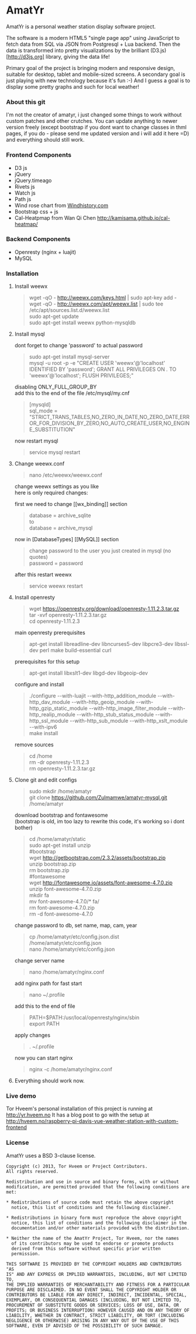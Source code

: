 # AmatYr

AmatYr is a personal weather station display software project.

The software is a modern HTML5 "single page app" using JavaScript to fetch data from SQL via JSON from Postgresql + Lua backend. Then the data is transformed into pretty visualizations by the brilliant (D3.js)[http://d3js.org] library, giving the data life!

Primary goal of the project is bringing modern and responsive design, suitable for desktop, tablet and mobile-sized screens. A secondary goal is just playing with new technology because it's fun :-) And I guess a goal is to display some pretty graphs and such for local weather!

### About this git
I'm not the creator of amatyr, i just changed some things to work without custom patches and other crutches. You can update anything to newer version freely (except bootstrap if you dont want to change classes in thml pages, if you do - please send me updated version and i will add it here =D) and everything should still work.

### Frontend Components

-    D3 js
-    jQuery
-    jQuery.timeago
-    Rivets js
-    Watch js
-    Path js 
-    Wind rose chart from [Windhistory.com](http://windhistory.com/about.html)
-    Bootstrap css + js
-    Cal-Heatpmap from Wan Qi Chen <http://kamisama.github.io/cal-heatmap/>


### Backend Components

-   Openresty (nginx + luajit)
-   MySQL


### Installation

1. Install weewx

    > wget -qO - http://weewx.com/keys.html | sudo apt-key add -  
    wget -qO - http://weewx.com/apt/weewx.list | sudo tee /etc/apt/sources.list.d/weewx.list  
    sudo apt-get update  
    sudo apt-get install weewx python-mysqldb

2. Install mysql

    dont forget to change 'password' to actual password
    > sudo apt-get install mysql-server  
    mysql -u root -p -e "CREATE USER 'weewx'@'localhost' IDENTIFIED BY 'password'; GRANT ALL PRIVILEGES ON *.* TO 'weewx'@'localhost'; FLUSH PRIVILEGES;" 
    
    disabling ONLY_FULL_GROUP_BY  
    add this to the end of the file /etc/mysql/my.cnf  
    > [mysqld]  
    sql_mode = "STRICT_TRANS_TABLES,NO_ZERO_IN_DATE,NO_ZERO_DATE,ERROR_FOR_DIVISION_BY_ZERO,NO_AUTO_CREATE_USER,NO_ENGINE_SUBSTITUTION"  
    
    now restart mysql  
    > service mysql restart

3. Change weewx.conf

    > nano /etc/weewx/weewx.conf

    change weewx settings as you like  
    here is only required changes:

    first we need to change [[wx_binding]] section  
    >database = archive_sqlite  
    to  
    database = archive_mysql

    now in [DatabaseTypes] [[MySQL]] section
    >change password to the user you just created in mysql (no quotes)  
    password = password

    after this restart weewx
    >service weewx restart

4. Install openresty

    > wget https://openresty.org/download/openresty-1.11.2.3.tar.gz  
    tar -xvf openresty-1.11.2.3.tar.gz  
    cd openresty-1.11.2.3  

    main openresty prerequisites  
    > apt-get install libreadline-dev libncurses5-dev libpcre3-dev libssl-dev perl make build-essential curl
    
    prerequisites for this setup
    >apt-get install libxslt1-dev libgd-dev libgeoip-dev

    configure and install
    >./configure --with-luajit  --with-http_addition_module --with-http_dav_module --with-http_geoip_module --with-http_gzip_static_module --with-http_image_filter_module --with-http_realip_module --with-http_stub_status_module --with-http_ssl_module --with-http_sub_module --with-http_xslt_module --with-ipv6  
    make install

    remove sources
    >cd /home  
    rm -dr openresty-1.11.2.3  
    rm openresty-1.11.2.3.tar.gz  

5. Clone git and edit configs

    >sudo mkdir /home/amatyr  
    git clone https://github.com/Zulmamwe/amatyr-mysql.git /home/amatyr

    download bootstrap and fontawesome  
    (bootstrap is old, im too lazy to rewrite this code, it's working so i dont bother)
    >cd /home/amatyr/static  
    sudo apt-get install unzip  
    #bootstrap  
    wget http://getbootstrap.com/2.3.2/assets/bootstrap.zip  
    unzip bootstrap.zip  
    rm bootstrap.zip  
    #fontawesome  
    wget http://fontawesome.io/assets/font-awesome-4.7.0.zip  
    unzip font-awesome-4.7.0.zip  
    mkdir fa  
    mv font-awesome-4.7.0/* fa/  
    rm font-awesome-4.7.0.zip  
    rm -d font-awesome-4.7.0  

    change password to db, set name, map, cam, year
    >cp /home/amatyr/etc/config.json.dist /home/amatyr/etc/config.json  
    nano /home/amatyr/etc/config.json
    

    change server name
    >nano /home/amatyr/nginx.conf

    add nginx path for fast start
    >nano ~/.profile  
    
    add this to the end of file
    >PATH=$PATH:/usr/local/openresty/nginx/sbin  
    export PATH

    apply changes
    >. ~/.profile
    
    now you can start nginx
    > nginx -c /home/amatyr/nginx.conf

6. Everything should work now.

### Live demo

Tor Hveem's personal installation of this project is running at <http://yr.hveem.no>
It has a blog post to go with the setup at <http://hveem.no/raspberry-pi-davis-vue-weather-station-with-custom-frontend>

### License

AmatYr uses a BSD 3-clause license.

    Copyright (c) 2013, Tor Hveem or Project Contributors.
    All rights reserved.

    Redistribution and use in source and binary forms, with or without
    modification, are permitted provided that the following conditions are
    met:

    * Redistributions of source code must retain the above copyright
      notice, this list of conditions and the following disclaimer.

    * Redistributions in binary form must reproduce the above copyright
      notice, this list of conditions and the following disclaimer in the
      documentation and/or other materials provided with the distribution.

    * Neither the name of the AmatYr Project, Tor Hveem, nor the names
      of its contributors may be used to endorse or promote products
      derived from this software without specific prior written
      permission.

    THIS SOFTWARE IS PROVIDED BY THE COPYRIGHT HOLDERS AND CONTRIBUTORS "AS
    IS" AND ANY EXPRESS OR IMPLIED WARRANTIES, INCLUDING, BUT NOT LIMITED TO,
    THE IMPLIED WARRANTIES OF MERCHANTABILITY AND FITNESS FOR A PARTICULAR
    PURPOSE ARE DISCLAIMED. IN NO EVENT SHALL THE COPYRIGHT HOLDER OR
    CONTRIBUTORS BE LIABLE FOR ANY DIRECT, INDIRECT, INCIDENTAL, SPECIAL,
    EXEMPLARY, OR CONSEQUENTIAL DAMAGES (INCLUDING, BUT NOT LIMITED TO,
    PROCUREMENT OF SUBSTITUTE GOODS OR SERVICES; LOSS OF USE, DATA, OR
    PROFITS; OR BUSINESS INTERRUPTION) HOWEVER CAUSED AND ON ANY THEORY OF
    LIABILITY, WHETHER IN CONTRACT, STRICT LIABILITY, OR TORT (INCLUDING
    NEGLIGENCE OR OTHERWISE) ARISING IN ANY WAY OUT OF THE USE OF THIS
    SOFTWARE, EVEN IF ADVISED OF THE POSSIBILITY OF SUCH DAMAGE.
